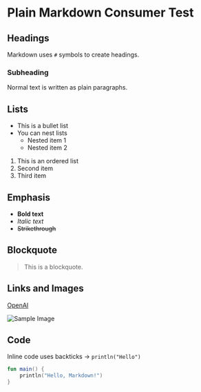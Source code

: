 # Plain Markdown Consumer Test

## Headings

Markdown uses `#` symbols to create headings.

### Subheading

Normal text is written as plain paragraphs.

## Lists

- This is a bullet list
- You can nest lists
    - Nested item 1
    - Nested item 2

1. This is an ordered list
2. Second item
3. Third item

## Emphasis

- **Bold text**
- *Italic text*
- ~~Strikethrough~~

## Blockquote

> This is a blockquote.

## Links and Images

[OpenAI](https://openai.com)

![Sample Image](https://via.placeholder.com/150)

## Code

Inline code uses backticks → `println("Hello")`

```kotlin
fun main() {
    println("Hello, Markdown!")
}
```
